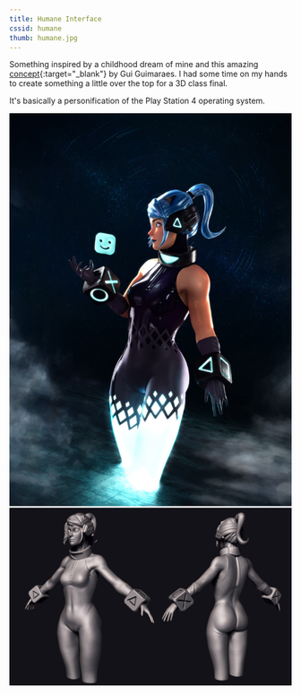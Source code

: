 ```yaml
---
title: Humane Interface
cssid: humane
thumb: humane.jpg
---
```

Something inspired by a childhood dream of mine and this amazing [concept](https://www.artstation.com/artwork/8wDbG){:target="_blank"} by Gui Guimaraes. I had some time on my hands to create something a little over the top for a 3D class final.

It's basically a personification of the Play Station 4 operating system.

![Humane Interface](/assets/img/humane.jpg)
![Clay Render](/assets/img/humanewip.jpg)
